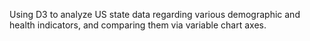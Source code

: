 Using D3 to analyze US state data regarding various demographic and health indicators, and comparing them via variable chart axes.
